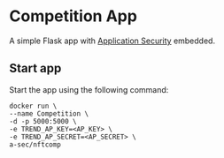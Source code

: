 # Competition App

A simple Flask app with [Application Security](https://docs.app-security.trendmicro.com/) embedded. 

## Start app

Start the app using the following command:

```
docker run \
--name Competition \
-d -p 5000:5000 \
-e TREND_AP_KEY=<AP_KEY> \
-e TREND_AP_SECRET=<AP_SECRET> \
a-sec/nftcomp
```


